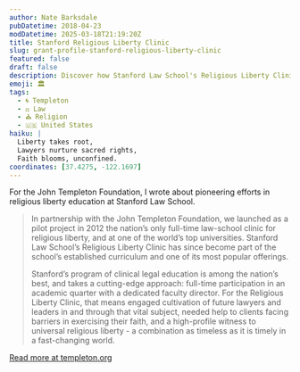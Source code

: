 ```yaml
---
author: Nate Barksdale
pubDatetime: 2018-04-23
modDatetime: 2025-03-18T21:19:20Z
title: Stanford Religious Liberty Clinic
slug: grant-profile-stanford-religious-liberty-clinic
featured: false
draft: false
description: Discover how Stanford Law School's Religious Liberty Clinic, in partnership with the John Templeton Foundation, pioneers full-time legal education for defending and understanding religious freedoms.
emoji: 🏛️
tags:
  - 🌀 Templeton
  - ⚖️ Law
  - ⛪ Religion
  - 🇺🇸 United States
haiku: |
  Liberty takes root,  
  Lawyers nurture sacred rights,  
  Faith blooms, unconfined.
coordinates: [37.4275, -122.1697]
---
```


For the John Templeton Foundation, I wrote about pioneering efforts in religious liberty education at Stanford Law School.

> In partnership with the John Templeton Foundation, we launched as a pilot project in 2012 the nation’s only full-time law-school clinic for religious liberty, and at one of the world’s top universities. Stanford Law School’s Religious Liberty Clinic has since become part of the school’s established curriculum and one of its most popular offerings.
>
> Stanford’s program of clinical legal education is among the nation’s best, and takes a cutting-edge approach: full-time participation in an academic quarter with a dedicated faculty director. For the Religious Liberty Clinic, that means engaged cultivation of future lawyers and leaders in and through that vital subject, needed help to clients facing barriers in exercising their faith, and a high-profile witness to universal religious liberty - a combination as timeless as it is timely in a fast-changing world.

[Read more at templeton.org](https://www.templeton.org/grant/stanford-religious-liberty-clinic)
